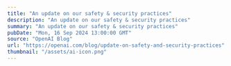 ```yaml
---
title: "An update on our safety & security practices"
description: "An update on our safety & security practices"
summary: "An update on our safety & security practices"
pubDate: "Mon, 16 Sep 2024 13:00:00 GMT"
source: "OpenAI Blog"
url: "https://openai.com/blog/update-on-safety-and-security-practices"
thumbnail: "/assets/ai-icon.png"
---
```


